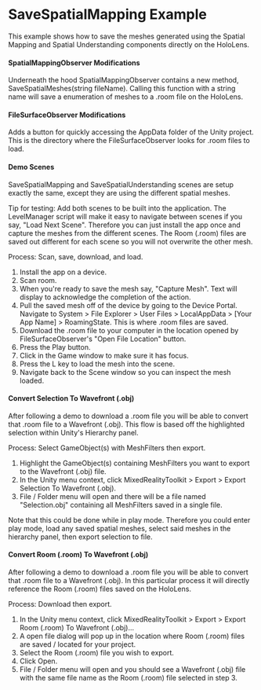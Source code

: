 # SaveSpatialMapping Example
This example shows how to save the meshes generated using the Spatial Mapping and Spatial Understanding components directly on the HoloLens.

#### SpatialMappingObserver Modifications
Underneath the hood SpatialMappingObserver contains a new method, SaveSpatialMeshes(string fileName). Calling this function with a string name will save a enumeration of meshes to a .room file on the HoloLens.

#### FileSurfaceObserver Modifications
Adds a button for quickly accessing the AppData folder of the Unity project. This is the directory where the FileSurfaceObserver looks for .room files to load.

#### Demo Scenes
SaveSpatialMapping and SaveSpatialUnderstanding scenes are setup exactly the same, except they are using the different spatial meshes.

Tip for testing: Add both scenes to be built into the application. The LevelManager script will make it easy to navigate between scenes if you say, "Load Next Scene". Therefore you can just install the app once and capture the meshes from the different scenes. The Room (.room) files are saved out different for each scene so you will not overwrite the other mesh.

Process: Scan, save, download, and load.

1. Install the app on a device.
2. Scan room.
3. When you're ready to save the mesh say, "Capture Mesh". Text will display to acknowledge the completion of the action.
4. Pull the saved mesh off of the device by going to the Device Portal. Navigate to System > File Explorer > User Files > LocalAppData > [Your App Name] > RoamingState. This is where .room files are saved.
5. Download the .room file to your computer in the location opened by FileSurfaceObserver's "Open File Location" button.
6. Press the Play button.
7. Click in the Game window to make sure it has focus.
8. Press the L key to load the mesh into the scene.
9. Navigate back to the Scene window so you can inspect the mesh loaded.

#### Convert Selection To Wavefront (.obj)
After following a demo to download a .room file you will be able to convert that .room file to a Wavefront (.obj). This flow is based off the highlighted selection within Unity's Hierarchy panel.

Process: Select GameObject(s) with MeshFilters then export.

1. Highlight the GameObject(s) containing MeshFilters you want to export to the Wavefront (.obj) file.
2. In the Unity menu context, click MixedRealityToolkit > Export > Export Selection To Wavefront (.obj).
3. File / Folder menu will open and there will be a file named "Selection.obj" containing all MeshFilters saved in a single file.

Note that this could be done while in play mode. Therefore you could enter play mode, load any saved spatial meshes, select said meshes in the hierarchy panel, then export selection to file.

#### Convert Room (.room) To Wavefront (.obj)
After following a demo to download a .room file you will be able to convert that .room file to a Wavefront (.obj). In this particular process it will directly reference the Room (.room) files saved on the HoloLens.

Process: Download then export.

1. In the Unity menu context, click MixedRealityToolkit > Export > Export Room (.room) To Wavefront (.obj)...
2. A open file dialog will pop up in the location where Room (.room) files are saved / located for your project.
3. Select the Room (.room) file you wish to export.
4. Click Open.
5. File / Folder menu will open and you should see a Wavefront (.obj) file with the same file name as the Room (.room) file selected in step 3.
